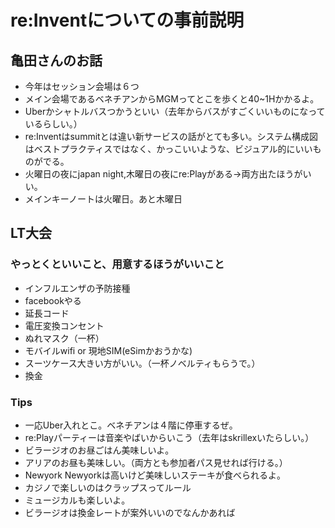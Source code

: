 # re:Inventについての事前説明

## 亀田さんのお話
+ 今年はセッション会場は６つ
+ メイン会場であるベネチアンからMGMってとこを歩くと40~1Hかかるよ。
+ Uberかシャトルバスつかうといい（去年からバスがすごくいいものになっているらしい。）
+ re:Inventはsummitとは違い新サービスの話がとても多い。システム構成図はベストプラクティスではなく、かっこいいような、ビジュアル的にいいものがでる。
+ 火曜日の夜にjapan night,木曜日の夜にre:Playがある→両方出たほうがいい。
+ メインキーノートは火曜日。あと木曜日

## LT大会

### やっとくといいこと、用意するほうがいいこと
+ インフルエンザの予防接種
+ facebookやる
+ 延長コード
+ 電圧変換コンセント
+ ぬれマスク（一杯）
+ モバイルwifi or 現地SIM(eSimかおうかな)
+ スーツケース大きい方がいい。（一杯ノベルティもらうで。）
+ 換金

### Tips
+ 一応Uber入れとこ。ベネチアンは４階に停車するぜ。
+ re:Playパーティーは音楽やばいからいこう（去年はskrillexいたらしい。）
+ ビラージオのお昼ごはん美味しいよ。
+ アリアのお昼も美味しい。（両方とも参加者パス見せれば行ける。）
+ Newyork Newyorkは高いけど美味しいステーキが食べられるよ。
+ カジノで楽しいのはクラップスってルール
+ ミュージカルも楽しいよ。
+ ビラージオは換金レートが案外いいのでなんかあれば